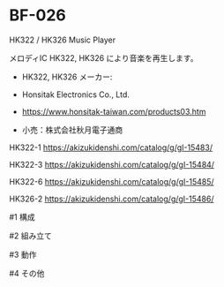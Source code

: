 # BF-026
HK322 / HK326 Music Player

メロディIC HK322, HK326 により音楽を再生します。

- HK322, HK326 メーカー:

+ Honsitak Electronics Co., Ltd.

+ https://www.honsitak-taiwan.com/products03.htm

- 小売：株式会社秋月電子通商

HK322-1 https://akizukidenshi.com/catalog/g/gI-15483/

HK322-3 https://akizukidenshi.com/catalog/g/gI-15484/

HK322-6 https://akizukidenshi.com/catalog/g/gI-15485/

HK326-2 https://akizukidenshi.com/catalog/g/gI-15486/

#1 構成

#2 組み立て

#3 動作

#4 その他


